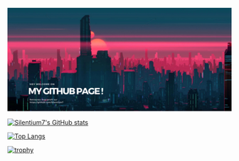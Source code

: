 <!-- header -->
![Cover](https://github.com/Silentium7/Silentium7/blob/main/assets/MY%20GITHUB%20PAGE%20v3.png)



<!-- score -->
[![Silentium7's GitHub stats](https://github-readme-stats.vercel.app/api?username=Silentium7&theme=radical)](https://github.com/Silentium7/github-readme-stats)
<!-- Languages -->
[![Top Langs](https://github-readme-stats.vercel.app/api/top-langs/?username=Silentium7&layout=compact&theme=radical)](https://github.com/Silentium7/github-readme-stats)



[![trophy](https://github-profile-trophy.vercel.app/?username=Silentium7&theme=radical&column=-1)](https://github.com/Silentium7/github-profile-trophy)











<!--
________________________________________________________________________________________________________________________________

WEBSITES:
https://naereen.github.io/badges/
________________________________________________________________________________________________________________________________


**Silentium7/Silentium7** is a ✨ _special_ ✨ repository because its `README.md` (this file) appears on your GitHub profile.

Here are some ideas to get you started:

- 🔭 I’m currently working on ...
- 🌱 I’m currently learning ...
- 👯 I’m looking to collaborate on ...
- 🤔 I’m looking for help with ...
- 💬 Ask me about ...
- 📫 How to reach me: ...
- 😄 Pronouns: ...
- ⚡ Fun fact: ...
________________________________________________________________________________________________________________________________
-->
